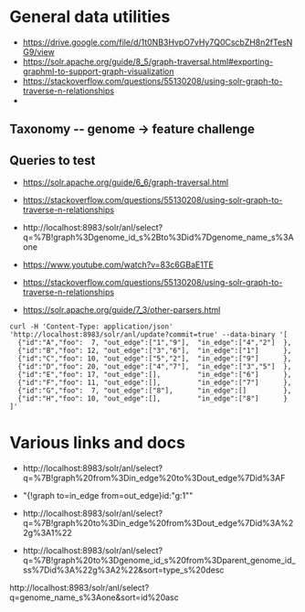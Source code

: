 # General data utilities

- https://drive.google.com/file/d/1t0NB3HvpO7vHy7Q0CscbZH8n2fTesNG9/view
- https://solr.apache.org/guide/8_5/graph-traversal.html#exporting-graphml-to-support-graph-visualization
- https://stackoverflow.com/questions/55130208/using-solr-graph-to-traverse-n-relationships
- 

## Taxonomy -- genome -> feature challenge


## Queries to test

- https://solr.apache.org/guide/6_6/graph-traversal.html
- https://stackoverflow.com/questions/55130208/using-solr-graph-to-traverse-n-relationships

- http://localhost:8983/solr/anl/select?q=%7B!graph%3Dgenome_id_s%2Bto%3Did%7Dgenome_name_s%3Aone

- https://www.youtube.com/watch?v=83c6GBaE1TE
- https://stackoverflow.com/questions/55130208/using-solr-graph-to-traverse-n-relationships
- https://solr.apache.org/guide/7_3/other-parsers.html


```
curl -H 'Content-Type: application/json' 'http://localhost:8983/solr/anl/update?commit=true' --data-binary '[
  {"id":"A","foo":  7, "out_edge":["1","9"],  "in_edge":["4","2"]  },
  {"id":"B","foo": 12, "out_edge":["3","6"],  "in_edge":["1"]      },
  {"id":"C","foo": 10, "out_edge":["5","2"],  "in_edge":["9"]      },
  {"id":"D","foo": 20, "out_edge":["4","7"],  "in_edge":["3","5"]  },
  {"id":"E","foo": 17, "out_edge":[],         "in_edge":["6"]      },
  {"id":"F","foo": 11, "out_edge":[],         "in_edge":["7"]      },
  {"id":"G","foo":  7, "out_edge":["8"],      "in_edge":[]         },
  {"id":"H","foo": 10, "out_edge":[],         "in_edge":["8"]      }
]'
```

# Various links and docs
- http://localhost:8983/solr/anl/select?q=%7B!graph%20from%3Din_edge%20to%3Dout_edge%7Did%3AF


- "{!graph to=in_edge from=out_edge}id:"g:1""
- http://localhost:8983/solr/anl/select?q=%7B!graph%20to%3Din_edge%20from%3Dout_edge%7Did%3A%22g%3A1%22


- http://localhost:8983/solr/anl/select?q=%7B!graph%20to%3Dgenome_id_s%20from%3Dparent_genome_id_ss%7Did%3A%22g%3A2%22&sort=type_s%20desc


http://localhost:8983/solr/anl/select?q=genome_name_s%3Aone&sort=id%20asc

